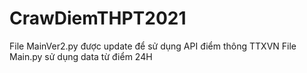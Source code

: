 # CrawDiemTHPT2021

File MainVer2.py được update để sử dụng API điểm thông TTXVN
File Main.py sử dụng data từ điểm 24H
